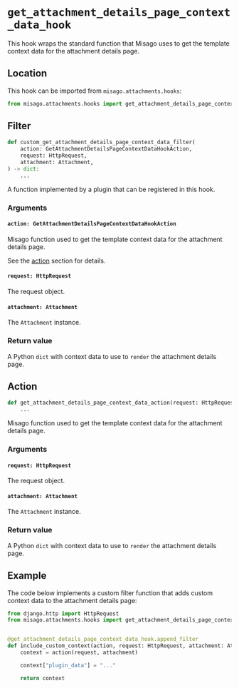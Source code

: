 # `get_attachment_details_page_context_data_hook`

This hook wraps the standard function that Misago uses to get the template context data for the attachment details page.


## Location

This hook can be imported from `misago.attachments.hooks`:

```python
from misago.attachments.hooks import get_attachment_details_page_context_data_hook
```


## Filter

```python
def custom_get_attachment_details_page_context_data_filter(
    action: GetAttachmentDetailsPageContextDataHookAction,
    request: HttpRequest,
    attachment: Attachment,
) -> dict:
    ...
```

A function implemented by a plugin that can be registered in this hook.


### Arguments

#### `action: GetAttachmentDetailsPageContextDataHookAction`

Misago function used to get the template context data for the attachment details page.

See the [action](#action) section for details.


#### `request: HttpRequest`

The request object.


#### `attachment: Attachment`

The `Attachment` instance.


### Return value

A Python `dict` with context data to use to `render` the attachment details page.


## Action

```python
def get_attachment_details_page_context_data_action(request: HttpRequest, attachment: Attachment) -> dict:
    ...
```

Misago function used to get the template context data for the attachment details page.


### Arguments

#### `request: HttpRequest`

The request object.


#### `attachment: Attachment`

The `Attachment` instance.


### Return value

A Python `dict` with context data to use to `render` the attachment details page.


## Example

The code below implements a custom filter function that adds custom context data to the attachment details page:

```python
from django.http import HttpRequest
from misago.attachments.hooks import get_attachment_details_page_context_data_hook


@get_attachment_details_page_context_data_hook.append_filter
def include_custom_context(action, request: HttpRequest, attachment: Attachment) -> dict:
    context = action(request, attachment)

    context["plugin_data"] = "..."

    return context
```